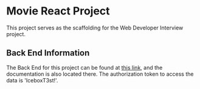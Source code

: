 # Movie React Project

This project serves as the scaffolding for the Web Developer Interview project.

## Back End Information

The Back End for this project can be found at [this link](https://icebox-interview-api.herokuapp.com/), and the documentation is also located there.
The authorization token to access the data is 'IceboxT3st!'.
